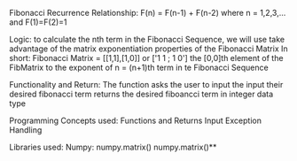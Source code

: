 Fibonacci Recurrence Relationship:
    F(n) = F(n-1) + F(n-2)
    where n = 1,2,3,... and F(1)=F(2)=1

Logic:
    to calculate the nth term in the Fibonacci Sequence,
    we will use take advantage of the matrix exponentiation properties of the Fibonacci Matrix
    In short:
        Fibonacci Matrix = [[1,1],[1,0]] or ['1 1 ; 1 0']
        the [0,0]th element of the FibMatrix to the exponent of n = (n+1)th term in te Fibonacci Sequence

Functionality and Return:
    The function asks the user to input the input their desired fibonacci term
    returns the desired fiboancci term in integer data type

Programming Concepts used:
    Functions and Returns
    Input
    Exception Handling

Libraries used:
    Numpy:
        numpy.matrix()
        numpy.matrix()**